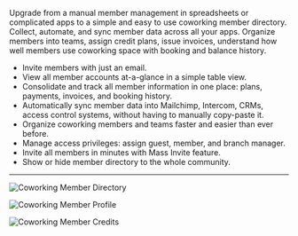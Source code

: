 Upgrade from a manual member management in spreadsheets or complicated apps to a simple and easy to use coworking member directory. Collect, automate, and sync member data across all your apps. Organize members into teams, assign credit plans, issue invoices, understand how well members use coworking space with booking and balance history.

- Invite members with just an email.
- View all member accounts at-a-glance in a simple table view.
- Consolidate and track all member information in one place: plans, payments, invoices, and booking history.
- Automatically sync member data into Mailchimp, Intercom, CRMs, access control systems, without having to manually copy-paste it.
- Organize coworking members and teams faster and easier than ever before.
- Manage access privileges: assign guest, member, and branch manager.
- Invite all members in minutes with Mass Invite feature.
- Show or hide member directory to the whole community.

---

![Coworking Member Directory](https://s3.ap-northeast-2.amazonaws.com/screenshot.andcards.com/andcards-directory-members-light-en-1920-1200.png)

![Coworking Member Profile](https://s3.ap-northeast-2.amazonaws.com/screenshot.andcards.com/andcards-directory-user-main-light-en-1920-1200.png)

![Coworking Member Credits](https://s3.ap-northeast-2.amazonaws.com/screenshot.andcards.com/andcards-directory-credits-light-en-1920-1200.png)
